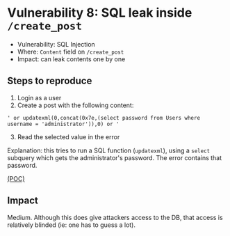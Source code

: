 # Vulnerability 8: SQL leak inside `/create_post`

- Vulnerability: SQL Injection
- Where: `Content` field on `/create_post`
- Impact: can leak contents one by one

## Steps to reproduce

1. Login as a user
2. Create a post with the following content:
```
' or updatexml(0,concat(0x7e,(select password from Users where username = 'administrator')),0) or '
```
3. Read the selected value in the error

Explanation: this tries to run a SQL function (`updatexml`), using a `select` subquery which gets the administrator's password. The error contains that password.

[(POC)](vuln8.py)

## Impact

Medium. Although this does give attackers access to the DB, that access is relatively blinded (ie: one has to guess a lot).
